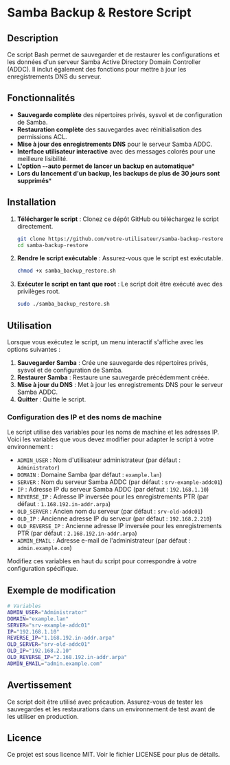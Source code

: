 # Samba Backup & Restore Script

## Description

Ce script Bash permet de sauvegarder et de restaurer les configurations et les données d'un serveur Samba Active Directory Domain Controller (ADDC). Il inclut également des fonctions pour mettre à jour les enregistrements DNS du serveur.

## Fonctionnalités

- **Sauvegarde complète** des répertoires privés, sysvol et de configuration de Samba.
- **Restauration complète** des sauvegardes avec réinitialisation des permissions ACL.
- **Mise à jour des enregistrements DNS** pour le serveur Samba ADDC.
- **Interface utilisateur interactive** avec des messages colorés pour une meilleure lisibilité.
- **L'option --auto permet de lancer un backup en automatique***
- **Lors du lancement d'un backup, les backups de plus de 30 jours sont supprimés***

## Installation

1. **Télécharger le script** :
   Clonez ce dépôt GitHub ou téléchargez le script directement.

   ```bash
   git clone https://github.com/votre-utilisateur/samba-backup-restore.git
   cd samba-backup-restore
   ```

2. **Rendre le script exécutable** :
   Assurez-vous que le script est exécutable.

   ```bash
   chmod +x samba_backup_restore.sh
   ```

3. **Exécuter le script en tant que root** :
   Le script doit être exécuté avec des privilèges root.

   ```bash
   sudo ./samba_backup_restore.sh
   ```

## Utilisation

Lorsque vous exécutez le script, un menu interactif s'affiche avec les options suivantes :

1. **Sauvegarder Samba** : Crée une sauvegarde des répertoires privés, sysvol et de configuration de Samba.
2. **Restaurer Samba** : Restaure une sauvegarde précédemment créée.
3. **Mise à jour du DNS** : Met à jour les enregistrements DNS pour le serveur Samba ADDC.
4. **Quitter** : Quitte le script.

### Configuration des IP et des noms de machine

Le script utilise des variables pour les noms de machine et les adresses IP. Voici les variables que vous devez modifier pour adapter le script à votre environnement :

- `ADMIN_USER` : Nom d'utilisateur administrateur (par défaut : `Administrator`)
- `DOMAIN` : Domaine Samba (par défaut : `example.lan`)
- `SERVER` : Nom du serveur Samba ADDC (par défaut : `srv-example-addc01`)
- `IP` : Adresse IP du serveur Samba ADDC (par défaut : `192.168.1.10`)
- `REVERSE_IP` : Adresse IP inversée pour les enregistrements PTR (par défaut : `1.168.192.in-addr.arpa`)
- `OLD_SERVER` : Ancien nom du serveur (par défaut : `srv-old-addc01`)
- `OLD_IP` : Ancienne adresse IP du serveur (par défaut : `192.168.2.210`)
- `OLD_REVERSE_IP` : Ancienne adresse IP inversée pour les enregistrements PTR (par défaut : `2.168.192.in-addr.arpa`)
- `ADMIN_EMAIL` : Adresse e-mail de l'administrateur (par défaut : `admin.example.com`)

Modifiez ces variables en haut du script pour correspondre à votre configuration spécifique.

## Exemple de modification

```bash
# Variables
ADMIN_USER="Administrator"
DOMAIN="example.lan"
SERVER="srv-example-addc01"
IP="192.168.1.10"
REVERSE_IP="1.168.192.in-addr.arpa"
OLD_SERVER="srv-old-addc01"
OLD_IP="192.168.2.10"
OLD_REVERSE_IP="2.168.192.in-addr.arpa"
ADMIN_EMAIL="admin.example.com"
```

## Avertissement

Ce script doit être utilisé avec précaution. Assurez-vous de tester les sauvegardes et les restaurations dans un environnement de test avant de les utiliser en production.

## Licence

Ce projet est sous licence MIT. Voir le fichier LICENSE pour plus de détails.

